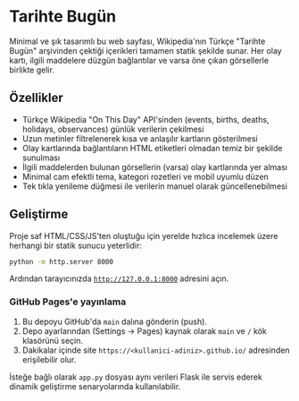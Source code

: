 # Tarihte Bugün

Minimal ve şık tasarımlı bu web sayfası, Wikipedia'nın Türkçe "Tarihte Bugün" arşivinden çektiği içerikleri tamamen statik şekilde sunar. Her olay kartı, ilgili maddelere düzgün bağlantılar ve varsa öne çıkan görsellerle birlikte gelir.

## Özellikler
- Türkçe Wikipedia "On This Day" API'sinden (events, births, deaths, holidays, observances) günlük verilerin çekilmesi
- Uzun metinler filtrelenerek kısa ve anlaşılır kartların gösterilmesi
- Olay kartlarında bağlantıların HTML etiketleri olmadan temiz bir şekilde sunulması
- İlgili maddelerden bulunan görsellerin (varsa) olay kartlarında yer alması
- Minimal cam efektli tema, kategori rozetleri ve mobil uyumlu düzen
- Tek tıkla yenileme düğmesi ile verilerin manuel olarak güncellenebilmesi

## Geliştirme
Proje saf HTML/CSS/JS'ten oluştuğu için yerelde hızlıca incelemek üzere herhangi bir statik sunucu yeterlidir:

```bash
python -m http.server 8000
```

Ardından tarayıcınızda [`http://127.0.0.1:8000`](http://127.0.0.1:8000) adresini açın.

### GitHub Pages'e yayınlama
1. Bu depoyu GitHub'da `main` dalına gönderin (push).
2. Depo ayarlarından (Settings → Pages) kaynak olarak `main` ve `/` kök klasörünü seçin.
3. Dakikalar içinde site `https://<kullanici-adiniz>.github.io/` adresinden erişilebilir olur.

İsteğe bağlı olarak `app.py` dosyası aynı verileri Flask ile servis ederek dinamik geliştirme senaryolarında kullanılabilir.
